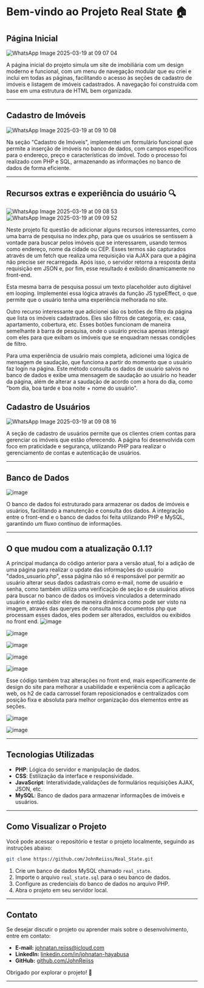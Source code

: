 # Bem-vindo ao Projeto Real State 🏠

## Página Inicial
![WhatsApp Image 2025-03-19 at 09 07 04](https://github.com/user-attachments/assets/7e3248eb-16a0-4ddf-8c74-f1cf364022f7)

A página inicial do projeto simula um site de imobiliária com um design moderno e funcional, com um menu de navegação modular que eu criei e inclui em todas as páginas, facilitando o acesso às seções de cadastro de imóveis e listagem de imóveis cadastrados. A navegação foi construída com base em uma estrutura de HTML bem organizada.

---

## Cadastro de Imóveis
![WhatsApp Image 2025-03-19 at 09 10 08](https://github.com/user-attachments/assets/52750b5d-d6e8-4f71-a99d-795106981014)

Na seção "Cadastro de Imóveis", implementei um formulário funcional que permite a inserção de imóveis no banco de dados, com campos específicos para o endereço, preço e características do imóvel. Todo o processo foi realizado com PHP e SQL, armazenando as informações no banco de dados de forma eficiente.

---
## Recursos extras e experiência do usuário 🔍
![WhatsApp Image 2025-03-19 at 09 08 53](https://github.com/user-attachments/assets/f7bb9821-9216-4222-8f6f-e2ad856a866b)
![WhatsApp Image 2025-03-19 at 09 09 52](https://github.com/user-attachments/assets/e6b9229f-2d8c-4799-8717-494d06e881b9)

Neste projeto fiz questão de adicionar alguns recursos interessantes, como uma barra de pesquisa no index.php, para que os usuários se sentissem à vontade para buscar pelos imóveis que se interessarem, usando termos como endereço, nome da cidade ou CEP. Esses termos são capturados através de um fetch que realiza uma requisição via AJAX para que a página não precise ser recarregada. Após isso, o servidor retorna a resposta desta requisição em JSON e, por fim, esse resultado é exibido dinamicamente no front-end.

Esta mesma barra de pesquisa possui um texto placeholder auto digitável em looping. Implementei essa lógica através da função JS typeEffect, o que permite que o usuário tenha uma experiência melhorada no site.

Outro recurso interessante que adicionei são os botões de filtro da página que lista os imóveis cadastrados. Eles são filtros de categoria, ex: casa, apartamento, cobertura, etc. Esses botões funcionam de maneira semelhante à barra de pesquisa, onde o usuário precisa apenas interagir com eles para que exibam os imóveis que se enquadram nessas condições de filtro.

Para uma experiência de usuário mais completa, adicionei uma lógica de mensagem de saudação, que funciona a partir do momento que o usuário faz login na página. Este método consulta os dados de usuário salvos no banco de dados e exibe uma mensagem de saudação ao usuário no header da página, além de alterar a saudação de acordo com a hora do dia, como "bom dia, boa tarde e boa noite + nome do usuário".

## Cadastro de Usuários
![WhatsApp Image 2025-03-19 at 09 08 16](https://github.com/user-attachments/assets/e86320cc-8d5f-4d0d-a2d3-55302ee46dc0)

A seção de cadastro de usuários permite que os clientes criem contas para gerenciar os imóveis que estão oferecendo. A página foi desenvolvida com foco em praticidade e segurança, utilizando PHP para realizar o gerenciamento de contas e autenticação de usuários.

---

## Banco de Dados
![image](https://github.com/user-attachments/assets/2ec774a5-ffd7-444a-afe7-97339d28d956)

O banco de dados foi estruturado para armazenar os dados de imóveis e usuários, facilitando a manutenção e consulta dos dados. A integração entre o front-end e o banco de dados foi feita utilizando PHP e MySQL, garantindo um fluxo contínuo de informações.

---

## O que mudou com a atualização 0.1.1?
A principal mudança do código anterior para a versão atual, foi a adição de uma página para realizar o update das informações do usuário "dados_usuario.php", essa página não só é responsável por permitir ao usuário alterar seus dados cadastrais como e-mail, nome de usuário e senha, como também utiliza uma verificação de seção e de usuários ativos para buscar no banco de dados os imóveis vinculados a determinado usuário e então exibir eles de maneira dinâmica como pode ser visto na imagem, através das queryes de consulta nos documentos php que processam esses dados, eles podem ser alterados, excluídos ou exibidos no front end.
![image](https://github.com/user-attachments/assets/704b2862-9c63-4672-84ba-0ae11f5b3442)

![image](https://github.com/user-attachments/assets/b536d4d8-407a-45be-9d4c-132e04948aae)

![image](https://github.com/user-attachments/assets/c8acf32c-a1f7-4d9c-b5f6-515eaab192bf)

![image](https://github.com/user-attachments/assets/5eb6143f-1687-4ed8-9d04-881bb7bd5d16)

![image](https://github.com/user-attachments/assets/3dcf9db8-301c-4ff8-a4f4-e2991d498b5e)

Esse código também traz alterações no front end, mais especificamente de design do site para melhorar a usabilidade e experiência com a aplicação web, os h2 de cada carrossel foram reposicionados e centralizados com posição fixa e absoluta para melhor organização dos elementos entre as seções.

![image](https://github.com/user-attachments/assets/5b43d6c0-40a0-4169-8208-f0c971bd36cb)

![image](https://github.com/user-attachments/assets/bcf3f90b-fede-4b14-94f8-34ed7b9e3aaa)

---

## Tecnologias Utilizadas
- **PHP**: Lógica do servidor e manipulação de dados.
- **CSS**: Estilização da interface e responsividade.
- **JavaScript**: Interatividade,validações de formulários requisições AJAX, JSON, etc.
- **MySQL**: Banco de dados para armazenar informações de imóveis e usuários.

---

## Como Visualizar o Projeto
Você pode acessar o repositório e testar o projeto localmente, seguindo as instruções abaixo:

```bash
git clone https://github.com/JohnReiiss/Real_State.git
```

1. Crie um banco de dados MySQL chamado `real_state`.
2. Importe o arquivo `real_state.sql` para o seu banco de dados.
3. Configure as credenciais do banco de dados no arquivo PHP.
4. Abra o projeto em seu servidor local.

---

## Contato
Se desejar discutir o projeto ou aprender mais sobre o desenvolvimento, entre em contato:

- **E-mail:** johnatan.reiiss@icloud.com
- **LinkedIn:** [linkedin.com/in/johnatan-hayabusa](https://www.linkedin.com/in/johnatan-hayabusa)
- **GitHub:** [github.com/JohnReiiss](https://github.com/JohnReiiss)

Obrigado por explorar o projeto! 🚀

---
